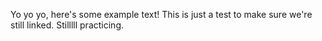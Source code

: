 Yo yo yo, here's some example text!
This is just a test to make sure we're still linked.
Stilllll practicing.